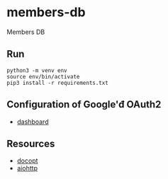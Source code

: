 # members-db
Members DB


## Run

    python3 -m venv env
    source env/bin/activate
    pip3 install -r requirements.txt


## Configuration of Google'đ OAuth2
* [dashboard](https://console.cloud.google.com/apis/dashboard)


## Resources

* [docopt](http://docopt.org/)
* [aiohttp](https://docs.aiohttp.org/en/stable/)

